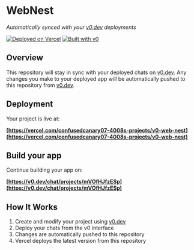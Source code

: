 # WebNest

*Automatically synced with your [v0.dev](https://v0.dev) deployments*

[![Deployed on Vercel](https://img.shields.io/badge/Deployed%20on-Vercel-black?style=for-the-badge&logo=vercel)](https://vercel.com/confusedcanary07-4008s-projects/v0-web-nest)
[![Built with v0](https://img.shields.io/badge/Built%20with-v0.dev-black?style=for-the-badge)](https://v0.dev/chat/projects/mVOfHJfzESp)

## Overview

This repository will stay in sync with your deployed chats on [v0.dev](https://v0.dev).
Any changes you make to your deployed app will be automatically pushed to this repository from [v0.dev](https://v0.dev).

## Deployment

Your project is live at:

**[https://vercel.com/confusedcanary07-4008s-projects/v0-web-nest](https://vercel.com/confusedcanary07-4008s-projects/v0-web-nest)**

## Build your app

Continue building your app on:

**[https://v0.dev/chat/projects/mVOfHJfzESp](https://v0.dev/chat/projects/mVOfHJfzESp)**

## How It Works

1. Create and modify your project using [v0.dev](https://v0.dev)
2. Deploy your chats from the v0 interface
3. Changes are automatically pushed to this repository
4. Vercel deploys the latest version from this repository